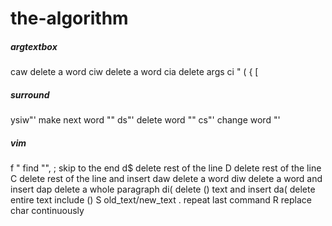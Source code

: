# the-algorithm

##### argtextbox
caw delete a word
ciw delete a word
cia delete args 
ci " ( { [

##### surround 
ysiw"' make next word "" 
ds"'   delete word ""
cs"'   change word "'

##### vim 
f " find "", ; skip to the end
d$ delete rest of the line
D  delete rest of the line
C  delete rest of the line and insert
daw delete a word
diw delete a word and insert
dap delete a whole paragraph
di( delete () text and insert
da( delete entire text include ()
S old_text/new_text
. repeat last command
R replace char continuously
